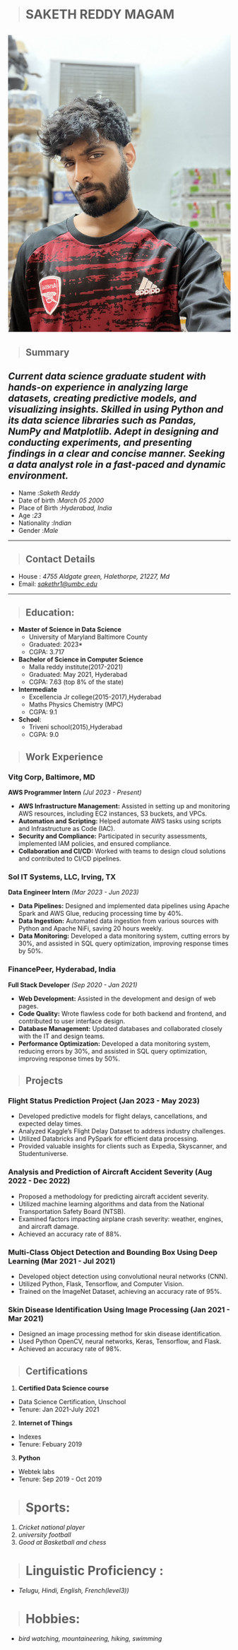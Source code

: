 > # SAKETH REDDY MAGAM 
![SAKETH REDDY'S HEADSHOT](https://github.com/saketh105/saketh105/blob/main/IMG_E0720.JPG)
---
> ## Summary
*Current data science graduate student with hands-on experience in analyzing large datasets, creating predictive models, and visualizing insights. Skilled in using Python and its data science libraries such as Pandas, NumPy and Matplotlib. Adept in designing and conducting experiments, and presenting findings in a clear and concise manner. Seeking a data analyst role in a fast-paced and dynamic environment.*
---
- Name :*Saketh Reddy*
- Date of birth :*March 05 2000*
- Place of Birth :*Hyderabad, India*
- Age :*23*
- Nationality :*Indian*
- Gender :*Male*
---
> ## Contact Details
- House : *4755 Aldgate green, Halethorpe, 21227, Md*
- Email: *sakethr1@umbc.edu*
---
> ## Education:
- **Master of Science in Data Science**
  - University of Maryland Baltimore County
  - Graduated: 2023*
  - CGPA: 3.717
- **Bachelor of Science in Computer Science**
  - Malla reddy institute(2017-2021)
  - Graduated: May 2021, Hyderabad
  - CGPA: 7.63 (top 8% of the state)
- **Intermediate**
  - Excellencia Jr college(2015-2017),Hyderabad
  - Maths Physics Chemistry (MPC)
  - CGPA: 9.1
- **School**:
  - Triveni school(2015),Hyderabad
  - CGPA: 9.0
> ## Work Experience

### Vitg Corp, Baltimore, MD
**AWS Programmer Intern** *(Jul 2023 - Present)*

- **AWS Infrastructure Management:** Assisted in setting up and monitoring AWS resources, including EC2 instances, S3 buckets, and VPCs.
- **Automation and Scripting:** Helped automate AWS tasks using scripts and Infrastructure as Code (IAC).
- **Security and Compliance:** Participated in security assessments, implemented IAM policies, and ensured compliance.
- **Collaboration and CI/CD:** Worked with teams to design cloud solutions and contributed to CI/CD pipelines.

### Sol IT Systems, LLC, Irving, TX
**Data Engineer Intern** *(Mar 2023 - Jun 2023)*

- **Data Pipelines:** Designed and implemented data pipelines using Apache Spark and AWS Glue, reducing processing time by 40%.
- **Data Ingestion:** Automated data ingestion from various sources with Python and Apache NiFi, saving 20 hours weekly.
- **Data Monitoring:** Developed a data monitoring system, cutting errors by 30%, and assisted in SQL query optimization, improving response times by 50%.

### FinancePeer, Hyderabad, India
**Full Stack Developer** *(Sep 2020 - Jan 2021)*

- **Web Development:** Assisted in the development and design of web pages.
- **Code Quality:** Wrote flawless code for both backend and frontend, and contributed to user interface design.
- **Database Management:** Updated databases and collaborated closely with the IT and design teams.
- **Performance Optimization:** Developed a data monitoring system, reducing errors by 30%, and assisted in SQL query optimization, improving response times by 50%.



> ## Projects

### Flight Status Prediction Project (Jan 2023 - May 2023)
- Developed predictive models for flight delays, cancellations, and expected delay times.
- Analyzed Kaggle’s Flight Delay Dataset to address industry challenges.
- Utilized Databricks and PySpark for efficient data processing.
- Provided valuable insights for clients such as Expedia, Skyscanner, and Studentuniverse.

### Analysis and Prediction of Aircraft Accident Severity (Aug 2022 - Dec 2022)
- Proposed a methodology for predicting aircraft accident severity.
- Utilized machine learning algorithms and data from the National Transportation Safety Board (NTSB).
- Examined factors impacting airplane crash severity: weather, engines, and aircraft damage.
- Achieved an accuracy rate of 88%.

### Multi-Class Object Detection and Bounding Box Using Deep Learning (Mar 2021 - Jul 2021)
- Developed object detection using convolutional neural networks (CNN).
- Utilized Python, Flask, Tensorflow, and Computer Vision.
- Trained on the ImageNet Dataset, achieving an accuracy rate of 95%.

### Skin Disease Identification Using Image Processing (Jan 2021 - Mar 2021)
- Designed an image processing method for skin disease identification.
- Used Python OpenCV, neural networks, Keras, Tensorflow, and Flask.
- Achieved an accuracy rate of 98%.


> ## Certifications
1. **Certified Data Science course**
  - Data Science Certification, Unschool
  - Tenure: Jan 2021-July 2021
    
2.  **Internet of Things**
  - Indexes                   
  - Tenure: Febuary 2019
    
3. **Python**
  - Webtek labs             
  - Tenure: Sep 2019 - Oct 2019
    
> # Sports:
1. *Cricket national player*
2. *university football*
3. *Good at Basketball and chess*

> # Linguistic Proficiency :
- *Telugu, Hindi, English, French(level3))*

> # Hobbies:
- *bird watching, mountaineering, hiking, swimming*
